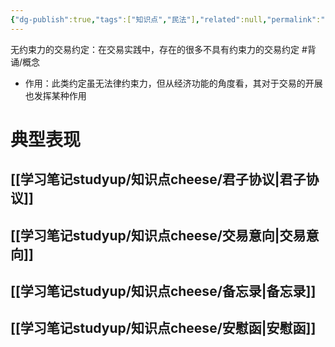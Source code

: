 ```yaml
---
{"dg-publish":true,"tags":["知识点","民法"],"related":null,"permalink":"/学习笔记studyup/知识点cheese/无约束力的交易约定/","dgPassFrontmatter":true,"created":"2024-07-14T20:51:32.604+08:00","updated":"2024-10-29T16:16:59.362+08:00"}
---
```


无约束力的交易约定：在交易实践中，存在的很多不具有约束力的交易约定 #背诵/概念 
- 作用：此类约定虽无法律约束力，但从经济功能的角度看，其对于交易的开展也发挥某种作用
# 典型表现
## [[学习笔记studyup/知识点cheese/君子协议\|君子协议]]
## [[学习笔记studyup/知识点cheese/交易意向\|交易意向]] 
## [[学习笔记studyup/知识点cheese/备忘录\|备忘录]]
## [[学习笔记studyup/知识点cheese/安慰函\|安慰函]]
